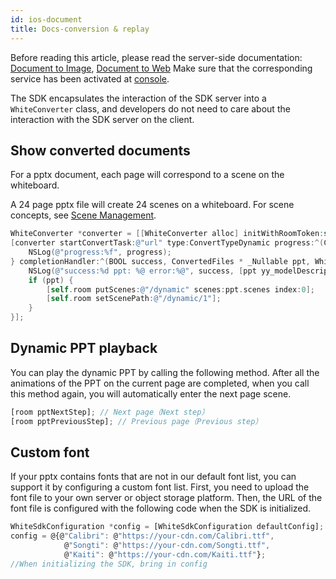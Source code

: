 ```yaml
---
id: ios-document
title: Docs-conversion & replay
---
```


Before reading this article, please read the server-side documentation: [Document to Image](/docs/server/api/server-static-conversion), [Document to Web](/docs/server/api/server-dynamic-conversion) Make sure that the corresponding service has been activated at [console](https://console.herewhite.com).

The SDK encapsulates the interaction of the SDK server into a `WhiteConverter` class, and developers do not need to care about the interaction with the SDK server on the client.

## Show converted documents

For a pptx document, each page will correspond to a scene on the whiteboard.

A 24 page pptx file will create 24 scenes on a whiteboard. For scene concepts, see [Scene Management](/docs/ios/guides/ios-scenes).

```Objective-C
WhiteConverter *converter = [[WhiteConverter alloc] initWithRoomToken:self.roomToken];
[converter startConvertTask:@"url" type:ConvertTypeDynamic progress:^(CGFloat progress, WhiteConversionInfo * _Nullable info) {
    NSLog(@"progress:%f", progress);
} completionHandler:^(BOOL success, ConvertedFiles * _Nullable ppt, WhiteConversionInfo * _Nullable info, NSError * _Nullable error) {
    NSLog(@"success:%d ppt: %@ error:%@", success, [ppt yy_modelDescription], error);
    if (ppt) {
        [self.room putScenes:@"/dynamic" scenes:ppt.scenes index:0];
        [self.room setScenePath:@"/dynamic/1"];
    }
}];
```

## Dynamic PPT playback

You can play the dynamic PPT by calling the following method. After all the animations of the PPT on the current page are completed, when you call this method again, you will automatically enter the next page scene.

```javascript
[room pptNextStep]; // Next page（Next step）
[room pptPreviousStep]; // Previous page（Previous step）
```

## Custom font

If your pptx contains fonts that are not in our default font list, you can support it by configuring a custom font list. First, you need to upload the font file to your own server or object storage platform. Then, the URL of the font file is configured with the following code when the SDK is initialized.

```javascript
WhiteSdkConfiguration *config = [WhiteSdkConfiguration defaultConfig];
config = @{@"Calibri": @"https://your-cdn.com/Calibri.ttf", 
            @"Songti": @"https://your-cdn.com/Songti.ttf",
            @"Kaiti": @"https://your-cdn.com/Kaiti.ttf"};
//When initializing the SDK, bring in config
```